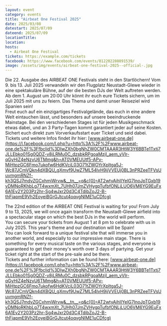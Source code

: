 ```yaml
---
layout: event
category: events
title: "Airbeat One Festival 2025"
date: 2025/03/08
datestart: 2025/07/09
dateend: 2025/07/09
locationTitle:
location:
hosts:
  - Airbeat One Festival
tickets: https://example.com/tickets
facebook: https://www.facebook.com/events/812202280891539/
image: /assets/img/events/airbeat-one-festival-2025--official-.jpg
---
```


Die 22. Ausgabe des AIRBEAT ONE Festivals steht in den Startlöchern! Vom 9. bis 13. Juli 2025 verwandeln wir den Flugplatz Neustadt-Glewe wieder in eine spektakuläre Bühne, auf der die besten DJs der Welt auftreten werden.  
Ab dem 1. August um 20:00 Uhr könnt ihr euch eure Tickets sichern, um im Juli 2025 mit uns zu feiern. Das Thema und damit unser Reiseziel wird Spanien sein!  
Freut euch auf ein einzigartiges Festivalgelände, das euch in eine andere Welt eintauchen lässt, und besonders auf unsere beeindruckende Mainstage. Bei den verschiedenen Stages ist für jeden Musikgeschmack etwas dabei, und an 3 Party-Tagen kommt garantiert jeder auf seine Kosten. Sichert euch direkt zum Vorverkaufsstart euer Ticket und seid dabei.  
Tickets und weitere Infos findet ihr hier: [www.airbeat-one.de](https://l.facebook.com/l.php?u=http%3A%2F%2Fwww.airbeat-one.de%2F%3Ffbclid%3DIwZXh0bgNhZW0CMTAAAR3HtW3Y6BBTe1Txtj7JLLEbko01Sg0QDZ-v8jLRMu0C_dzsbkRPgoaMzjI_aem_yVlr-qGyHiZ4eNzyU6TMmg&h=AT0VMEUUtf5-APv-MiHtpzGC6Fmo7ukofw6HdKVciL03O71tZWOYrXpltga5J-Wc87JCmVQkn4dXBQU_gXmvf9UwZ7ML54lvH9ijVVEUj0BL3nPRZeeTFVsUuvmgmRNZf-kh3QSJ7mdvZGCxhmjWrvw&__tn__=q&c[0]=AT2wtyAihIIYelG7InoJpTGxb19vDMNoRKhbLg7T4wxmXt_7UHh07JmZVHygpTufbfONLjLUO6VM6YG9EuFx6A1Ev2Y203Pz2hr-Sg4wJxr20d3C4TdibZoJ2-B-thFjapmE9Vh2EoyeiBGrGJtcut4oqvgNIME1uCDfcg)

The 22nd edition of the AIRBEAT ONE Festival is waiting for you! From July 9 to 13, 2025, we will once again transform the Neustadt-Glewe airfield into a spectacular stage on which the best DJs in the world will perform.  
You can secure your tickets from August 1 at 8 pm to celebrate with us in July 2025. This year's theme and our destination will be Spain!  
You can look forward to a unique festival site that will immerse you in another world, and especially to our impressive main stage. There is something for every musical taste on the various stages, and everyone is guaranteed to get their money's worth over 3 days of partying. Get your ticket right at the start of the pre-sale and be there.  
Tickets and further information can be found here: [www.airbeat-one.de](https://l.facebook.com/l.php?u=http%3A%2F%2Fwww.airbeat-one.de%2F%3Ffbclid%3DIwZXh0bgNhZW0CMTAAAR3HtW3Y6BBTe1Txtj7JLLEbko01Sg0QDZ-v8jLRMu0C_dzsbkRPgoaMzjI_aem_yVlr-qGyHiZ4eNzyU6TMmg&h=AT0VMEUUtf5-APv-MiHtpzGC6Fmo7ukofw6HdKVciL03O71tZWOYrXpltga5J-Wc87JCmVQkn4dXBQU_gXmvf9UwZ7ML54lvH9ijVVEUj0BL3nPRZeeTFVsUuvmgmRNZf-kh3QSJ7mdvZGCxhmjWrvw&__tn__=q&c[0]=AT2wtyAihIIYelG7InoJpTGxb19vDMNoRKhbLg7T4wxmXt_7UHh07JmZVHygpTufbfONLjLUO6VM6YG9EuFx6A1Ev2Y203Pz2hr-Sg4wJxr20d3C4TdibZoJ2-B-thFjapmE9Vh2EoyeiBGrGJtcut4oqvgNIME1uCDfcg)
